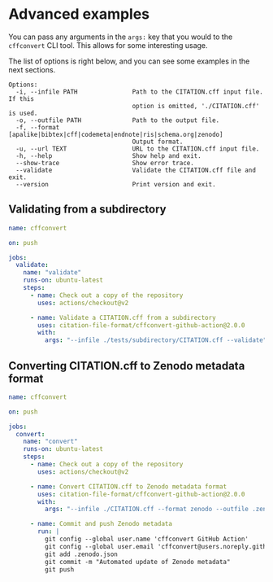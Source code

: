 # Advanced examples

You can pass any arguments in the `args:` key that you would to the `cffconvert` CLI tool.
This allows for some interesting usage.

The list of options is right below, and you can see some examples in the next sections.
```
Options:
  -i, --infile PATH               Path to the CITATION.cff input file. If this
                                  option is omitted, './CITATION.cff' is used.
  -o, --outfile PATH              Path to the output file.
  -f, --format [apalike|bibtex|cff|codemeta|endnote|ris|schema.org|zenodo]
                                  Output format.
  -u, --url TEXT                  URL to the CITATION.cff input file.
  -h, --help                      Show help and exit.
  --show-trace                    Show error trace.
  --validate                      Validate the CITATION.cff file and exit.
  --version                       Print version and exit.
```

## Validating from a subdirectory

```yaml
name: cffconvert

on: push

jobs:
  validate:
    name: "validate"
    runs-on: ubuntu-latest
    steps:
      - name: Check out a copy of the repository
        uses: actions/checkout@v2

      - name: Validate a CITATION.cff from a subdirectory
        uses: citation-file-format/cffconvert-github-action@2.0.0
        with:
          args: "--infile ./tests/subdirectory/CITATION.cff --validate"

```

## Converting CITATION.cff to Zenodo metadata format

```yaml
name: cffconvert

on: push

jobs:
  convert:
    name: "convert"
    runs-on: ubuntu-latest
    steps:
      - name: Check out a copy of the repository
        uses: actions/checkout@v2

      - name: Convert CITATION.cff to Zenodo metadata format
        uses: citation-file-format/cffconvert-github-action@2.0.0
        with:
          args: "--infile ./CITATION.cff --format zenodo --outfile .zenodo.json"

      - name: Commit and push Zenodo metadata
        run: |
          git config --global user.name 'cffconvert GitHub Action'
          git config --global user.email 'cffconvert@users.noreply.github.com'
          git add .zenodo.json
          git commit -m "Automated update of Zenodo metadata"
          git push

```

